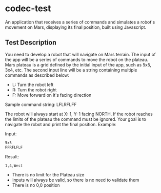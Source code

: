# codec-test

An application that receives a series of commands and simulates a robot's movement on Mars, displaying its final position, built using Javascript.

## Test Description

You need to develop a robot that will navigate on Mars terrain.
The input of the app will be a series of commands to move the robot on the plateau. Mars plateau is a grid defined by the initial input of the app, such as 5x5, 3x4, etc.
The second input line will be a string containing multiple commands as described below:

- L: Turn the robot left
- R: Turn the robot right
- F: Move forward on it's facing direction

Sample command string: LFLRFLFF

The robot will always start at X: 1, Y: 1 facing NORTH. If the robot reaches the limits of the plateau the command must be ignored.
Your goal is to navigate the robot and print the final position.
Example:

Input:
```sh
5x5
FFRFLFLF
```

Result:
```sh
1,4,West
```

- There is no limit for the Plateau size
- Inputs will always be valid, so there is no need to validate them
- There is no 0,0 position